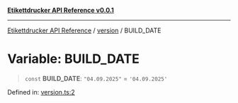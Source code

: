 [**Etikettdrucker API Reference v0.0.1**](../../README.md)

***

[Etikettdrucker API Reference](../../modules.md) / [version](../README.md) / BUILD\_DATE

# Variable: BUILD\_DATE

> `const` **BUILD\_DATE**: `"04.09.2025"` = `'04.09.2025'`

Defined in: [version.ts:2](https://github.com/JayeshKakkad-Rotoclear/Etikettdruck/blob/main/src/lib/version.ts#L2)

